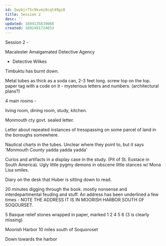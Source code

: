```yaml
---
id: 5wybjr75c9kvmj0cqt49gi0
title: Session 2
desc: ''
updated: 1694135839068
created: 1692491724653
---
```


Session 2 - 

Macalester Amalgamated Detective Agency
- Detective Wilkes


Timbuktu has burnt down. 


Metal tubes as thick as a soda can, 2-3 feet long. screw top on the top. paper tag with a code on it - mysterious letters and numbers. (architectural plans?)


4 main rooms - 

living room, dining room, study, kitchen.

Monmouth cty govt. sealed letter.

Letter about repeated instances of tresspassing on some parcel of land in the boroughs somewhere.

Nautical charts in the tubes. Unclear where they point to, but it says 'Monmouth County yadda yadda yadda'

Curios and artifacts in a display case in the study. (Pit of St. Eustace in South America). Ugly little pygmy demons in obscene little stances w/ Mona Lisa smiles.

Diary on the desk that Huber is sitting down to read.

20 minutes digging through the book. mostly nonsense and interdepartmental feuding and stuff. An address has been underlined a few times - NOTE THE ADDRESS IT IS IN MOORISH HARBOR SOUTH OF SOQOURSET.

5 Basque relief stones wrapped in paper, marked 1 2 4 5 6 (3 is clearly missing)

Moorish Harbor 10 miles south of Soquoroset

Down towards the harbor
